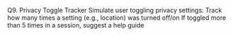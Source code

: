 Q9. Privacy Toggle Tracker
Simulate user toggling privacy settings:
Track how many times a setting (e.g., location) was turned off/on
If toggled more than 5 times in a session, suggest a help guide

